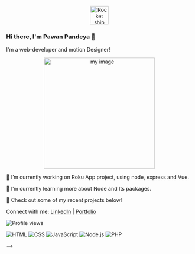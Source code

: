 <p align="center">
  <img src="https://user-images.githubusercontent.com/97752074/219414079-b56f2139-4dd6-415e-b7a4-bc556c51f8e7.png" height="50" alt="Rocket ship taking off">
</p>


### Hi there, I'm Pawan Pandeya 👋

I'm a web-developer and motion Designer!
<p align="center">
  <img src="https://user-images.githubusercontent.com/97752074/219414217-700918d4-1c27-447a-b36a-00e3698e72d0.jpg" height="300" alt="my image">
</p>



🔭 I’m currently working on Roku App project, using node, express and Vue.

🌱 I’m currently learning more about Node and Its packages.

👀 Check out some of my recent projects below!

Connect with me:
[LinkedIn](https://www.linkedin.com/in/pawan-pandeya-9aa789235/) | [Portfolio](pawan-pandeya.ca)

![Profile views](https://komarev.com/ghpvc/?username=Gitmepawan&color=brightgreen)

![HTML](https://img.shields.io/badge/-HTML-239120?style=flat-square&logo=html5&logoColor=white)
![CSS](https://img.shields.io/badge/-CSS-1572B6?style=flat-square&logo=css3&logoColor=white)
![JavaScript](https://img.shields.io/badge/-JavaScript-F7DF1E?style=flat-square&logo=javascript&logoColor=black)
![Node.js](https://img.shields.io/badge/-Node.js-339933?style=flat-square&logo=node.js&logoColor=white)
![PHP](https://img.shields.io/badge/-PHP-777BB4?style=flat-square&logo=php&logoColor=white)



-->
